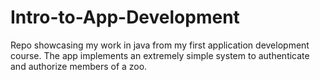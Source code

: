 # Intro-to-App-Development

Repo showcasing my work in java from my first application development course. The app implements an extremely simple system to authenticate and authorize members of a zoo.
